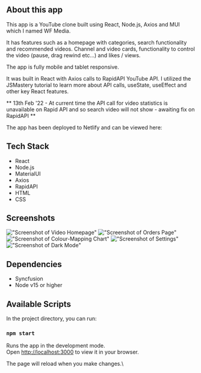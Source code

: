 ## About this app

This app is a YouTube clone built using React, Node.js, Axios and MUI which I named WF Media.

It has features such as a homepage with categories, search functionality and recommended videos. Channel and video cards, functionality to control the video (pause, drag rewind etc...) and likes / views.

The app is fully mobile and tablet responsive.

It was built in React with Axios calls to RapidAPI YouTube API.
I utilized the JSMastery tutorial to learn more about API calls, useState, useEffect and other key React features.

** 13th Feb '22 - At current time the API call for video statistics is unavailable on Rapid API and so search video will not show - awaiting fix on RapidAPI **

The app has been deployed to Netlify and can be viewed here:


## Tech Stack

- React
- Node.js
- MaterialUI
- Axios
- RapidAPI
- HTML
- CSS

## Screenshots

!["Screenshot of Video Homepage"]()
!["Screenshot of Orders Page"]()
!["Screenshot of Colour-Mapping Chart"]()
!["Screenshot of Settings"]()
!["Screenshot of Dark Mode"]()

## Dependencies

- Syncfusion
- Node v15 or higher

## Available Scripts

In the project directory, you can run:

### `npm start`

Runs the app in the development mode.\
Open [http://localhost:3000](http://localhost:3000) to view it in your browser.

The page will reload when you make changes.\


